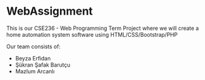# WebAssignment

This is our CSE236 - Web Programming Term Project where we will create a home automation system software using HTML/CSS/Bootstrap/PHP

Our team consists of:
- Beyza Erfidan
- Şükran Şafak Barutçu
- Mazlum Arcanlı

